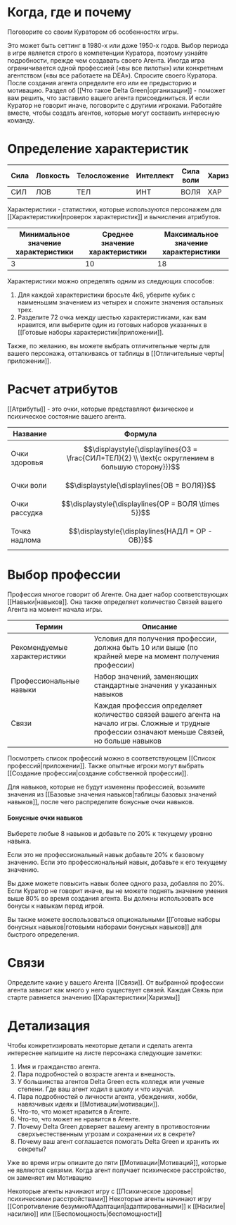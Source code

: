 # Когда, где и почему

Поговорите со своим Куратором об особенностях игры. 

Это может быть сеттинг в 1980-х или даже 1950-х годов. Выбор периода в игре является строго в компетенции Куратора, поэтому узнайте подробности, прежде чем создавать своего Агента. Иногда игра ограничивается одной профессией («вы все пилоты») или конкретным агентством («вы все работаете на DEA»). Спросите своего Куратора. После создания агента определите его или ее предысторию и мотивацию. Раздел об [[Что такое Delta Green|организации]] - поможет вам решить, что заставило вашего агента присоединиться. И если Куратор не говорит иначе, поговорите с другими игроками. Работайте вместе, чтобы создать агентов, которые могут составить интересную команду.

# Определение характеристик

| Сила | Ловкость | Телосложение | Интеллект | Сила воли | Харизма |
| ---- | -------- | ------------ | --------- | --------- | ------- |
| СИЛ  | ЛОВ      | ТЕЛ          | ИНТ       | ВОЛЯ      | ХАР     |

Характеристики - статистики, которые используются персонажем для [[Характеристики|проверок характеристик]] и вычисления атрибутов.

| Минимальное значение характеристики | Среднее значение характеристики | Максимальное значение характеристики |
| ----------------------------------- | ------------------------------- | ------------------------------------ |
| 3                                   | 10                              | 18                                   |

Характеристики можно определять одним из следующих способов:
1. Для каждой характеристики бросьте 4к6, уберите кубик с наименьшим значением из четырех и сложите значения остальных трех.
2. Разделите 72 очка между шестью характеристиками, как вам нравится, или выберите один из готовых наборов указанных в [[Готовые наборы характеристик|приложении]].

Также, по желанию, вы можете выбрать отличительные черты для вашего персонажа, отталкиваясь от таблицы в [[Отличительные черты|приложении]].
# Расчет атрибутов

[[Атрибуты]] - это очки, которые представляют физическое и психическое состояние вашего агента.

| Название      | Формула                                                                                            |
| ------------- | -------------------------------------------------------------------------------------------------- |
| Очки здоровья | $$\displaystyle{\displaylines{ОЗ = \frac{СИЛ+ТЕЛ}{2} \\ \text{с округлением в большую сторону}}}$$ |
| Очки воли     | $$\displaystyle{\displaylines{ОВ = ВОЛЯ}}$$                                                        |
| Очки рассудка | $$\displaystyle{\displaylines{ОР = ВОЛЯ \times 5}}$$                                               |
| Точка надлома | $$\displaystyle{\displaylines{НАДЛ = ОР - ОВ}}$$                                                   |

# Выбор профессии

Профессия многое говорит об Агенте. Она дает набор соответствующих [[Навыки|навыков]]. Она также определяет количество Связей вашего Агента на момент начала игры.

| Термин                       | Описание                                                                                                                                          |
| ---------------------------- | ------------------------------------------------------------------------------------------------------------------------------------------------- |
| Рекомендуемые характеристики | Условия для получения профессии, должна быть 10 или выше (по крайней мере на момент получения профессии)                                          |
| Профессиональные навыки      | Набор значений, заменяющих стандартные значения у указанных навыков                                                                               |
| Связи                        | Каждая профессия определяет количество связей вашего агента на начало игры. Сложные и трудные профессии означают меньше Связей, но больше навыков |

Посмотреть список профессий можно в соответствующем [[Список профессий|приложении]].
Также опытные игроки могут выбрать [[Создание профессии|создание собственной профессии]].

Для навыков, которые не будут изменены профессией, возьмите значения из [[Базовые значения навыков|таблицы базовых значений навыков]], после чего распределите бонусные очки навыков.
#### Бонусные очки навыков

Выберете любые 8 навыков и добавьте по 20% к текущему уровню навыка. 

Если это не профессиональный навык добавьте 20% к базовому значению.
Если это профессиональный навык, добавьте к его текущему значению. 

Вы даже можете повысить навык более одного раза, добавляя по 20%. Если Куратор не говорит иначе, вы не можете поднять значение умения выше 80% во время создания агента. Вы должны использовать все бонусы к навыкам перед игрой.

Вы также можете воспользоваться опциональными [[Готовые наборы бонусных навыков|готовыми наборами бонусных навыков]] для быстрого определения.

# Связи

Определите какие у вашего Агента [[Связи]]. От выбранной профессии агента зависит как много у него существует связей. Каждая Связь при старте равняется значению [[Характеристики|Харизмы]]

# Детализация

Чтобы конкретизировать некоторые детали и сделать агента интереснее напишите на листе персонажа следующие заметки:

1. Имя и гражданство агента.
3. Пара подробностей о возрасте агента и внешность. 
4. У большинства агентов Delta Green есть колледж или ученые степени. Где ваш агент ходил в школу и что изучал. 
5. Пара подробностей о личности агента, убеждениях, хобби, навязчивых идеях и [[Мотивации|мотивации]].
6. Что-то, что может нравится в Агенте. 
7. Что-то, что может не нравится в Агенте. 
8. Почему Delta Green доверяет вашему агенту в противостоянии сверхъестественным угрозам и сохранении их в секрете? 
9. Почему ваш агент соглашается помогать Delta Green и хранить их секреты?

Уже во время игры опишите до пяти [[Мотивации|Мотиваций]], которые не являются связями. Когда агент получает психическое расстройство, он заменяет им Мотивацию

Некоторые агенты начинают игру с [[Психическое здоровье|психическими расстройствами]]
Некоторые агенты начинают игру [[Сопротивление безумию#Адаптация|адаптированными]] к [[Насилие|насилию]] или [[Беспомощность|беспомощности]]